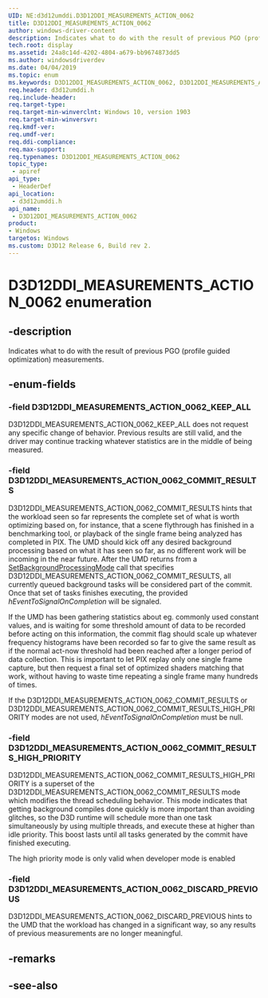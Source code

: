 ```yaml
---
UID: NE:d3d12umddi.D3D12DDI_MEASUREMENTS_ACTION_0062
title: D3D12DDI_MEASUREMENTS_ACTION_0062
author: windows-driver-content
description: Indicates what to do with the result of previous PGO (profile guided optimization) measurements.
tech.root: display
ms.assetid: 24a8c14d-4202-4804-a679-bb9674873dd5
ms.author: windowsdriverdev
ms.date: 04/04/2019
ms.topic: enum
ms.keywords: D3D12DDI_MEASUREMENTS_ACTION_0062, D3D12DDI_MEASUREMENTS_ACTION_0062, 
req.header: d3d12umddi.h
req.include-header:
req.target-type:
req.target-min-winverclnt: Windows 10, version 1903
req.target-min-winversvr:
req.kmdf-ver:
req.umdf-ver:
req.ddi-compliance:
req.max-support:
req.typenames: D3D12DDI_MEASUREMENTS_ACTION_0062
topic_type: 
 - apiref
api_type: 
 - HeaderDef
api_location: 
 - d3d12umddi.h
api_name: 
 - D3D12DDI_MEASUREMENTS_ACTION_0062
product:
- Windows
targetos: Windows
ms.custom: D3D12 Release 6, Build rev 2.
---
```


# D3D12DDI_MEASUREMENTS_ACTION_0062 enumeration

## -description

Indicates what to do with the result of previous PGO (profile guided optimization) measurements.

## -enum-fields

### -field D3D12DDI_MEASUREMENTS_ACTION_0062_KEEP_ALL

D3D12DDI_MEASUREMENTS_ACTION_0062_KEEP_ALL does not request any specific change of behavior. Previous results are still valid, and the driver may continue tracking whatever statistics are in the middle of being measured.

### -field D3D12DDI_MEASUREMENTS_ACTION_0062_COMMIT_RESULTS

D3D12DDI_MEASUREMENTS_ACTION_0062_COMMIT_RESULTS hints that the workload seen so far represents the complete set of what is worth optimizing based on, for instance, that a scene flythrough has finished in a benchmarking tool, or playback of the single frame being analyzed has completed in PIX. The UMD should kick off any desired background processing based on what it has seen so far, as no different work will be incoming in the near future. After the UMD returns from a [SetBackgroundProcessingMode](nc-d3d12umddi-pfnd3d12ddi_set_background_processing_mode_0062.md) call that specifies D3D12DDI_MEASUREMENTS_ACTION_0062_COMMIT_RESULTS, all currently queued background tasks will be considered part of the commit. Once that set of tasks finishes executing, the provided *hEventToSignalOnCompletion* will be signaled.

If the UMD has been gathering statistics about eg. commonly used constant values, and is waiting for some threshold amount of data to be recorded before acting on this information, the commit flag should scale up whatever frequency histograms have been recorded so far to give the same result as if the normal act-now threshold had been reached after a longer period of data collection.  This is important to let PIX replay only one single frame capture, but then request a final set of optimized shaders matching that work, without having to waste time repeating a single frame many hundreds of times.

If the D3D12DDI_MEASUREMENTS_ACTION_0062_COMMIT_RESULTS or D3D12DDI_MEASUREMENTS_ACTION_0062_COMMIT_RESULTS_HIGH_PRIORITY modes are not used, *hEventToSignalOnCompletion* must be null.

### -field D3D12DDI_MEASUREMENTS_ACTION_0062_COMMIT_RESULTS_HIGH_PRIORITY

D3D12DDI_MEASUREMENTS_ACTION_0062_COMMIT_RESULTS_HIGH_PRIORITY is a superset of the D3D12DDI_MEASUREMENTS_ACTION_0062_COMMIT_RESULTS mode which modifies the thread scheduling behavior. This mode indicates that getting background compiles done quickly is more important than avoiding glitches, so the D3D runtime will schedule more than one task simultaneously by using multiple threads, and execute these at higher than idle priority. This boost lasts until all tasks generated by the commit have finished executing.

The high priority mode is only valid when developer mode is enabled

### -field D3D12DDI_MEASUREMENTS_ACTION_0062_DISCARD_PREVIOUS

D3D12DDI_MEASUREMENTS_ACTION_0062_DISCARD_PREVIOUS hints to the UMD that the workload has changed in a significant way, so any results of previous measurements are no longer meaningful.

## -remarks

## -see-also